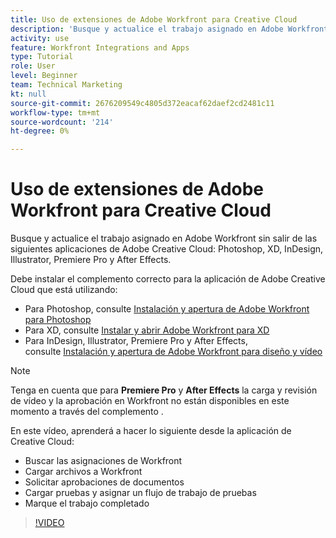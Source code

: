 ```yaml
---
title: Uso de extensiones de Adobe Workfront para Creative Cloud
description: 'Busque y actualice el trabajo asignado en Adobe Workfront sin salir de las siguientes aplicaciones de Adobe Creative Cloud: Photoshop, XD, InDesign, Illustrator, Premiere Pro y After Effects'
activity: use
feature: Workfront Integrations and Apps
type: Tutorial
role: User
level: Beginner
team: Technical Marketing
kt: null
source-git-commit: 2676209549c4805d372eacaf62daef2cd2481c11
workflow-type: tm+mt
source-wordcount: '214'
ht-degree: 0%

---
```


# Uso de extensiones de Adobe Workfront para Creative Cloud

Busque y actualice el trabajo asignado en Adobe Workfront sin salir de las siguientes aplicaciones de Adobe Creative Cloud: Photoshop, XD, InDesign, Illustrator, Premiere Pro y After Effects.

Debe instalar el complemento correcto para la aplicación de Adobe Creative Cloud que está utilizando:

* Para Photoshop, consulte [Instalación y apertura de Adobe Workfront para Photoshop](https://experienceleague.adobe.com/docs/workfront/using/adobe-workfront-integrations/workfront-for-creative-cloud/install-wf-cc/wf-cc-install-ps.html?)
* Para XD, consulte [Instalar y abrir Adobe Workfront para XD](https://experienceleague.adobe.com/docs/workfront/using/adobe-workfront-integrations/workfront-for-creative-cloud/install-wf-cc/wf-adobe-xd-install.html?)
* Para InDesign, Illustrator, Premiere Pro y After Effects, consulte [Instalación y apertura de Adobe Workfront para diseño y vídeo](https://experienceleague.adobe.com/docs/workfront/using/adobe-workfront-integrations/workfront-for-creative-cloud/install-wf-cc/wf-install-cc.html?)

>[!NOTE]
>
>Tenga en cuenta que para **Premiere Pro** y **After Effects** la carga y revisión de vídeo y la aprobación en Workfront no están disponibles en este momento a través del complemento .


En este vídeo, aprenderá a hacer lo siguiente desde la aplicación de Creative Cloud:

* Buscar las asignaciones de Workfront
* Cargar archivos a Workfront
* Solicitar aprobaciones de documentos
* Cargar pruebas y asignar un flujo de trabajo de pruebas
* Marque el trabajo completado

>[!VIDEO](https://video.tv.adobe.com/v/3415452/?quality=12)
